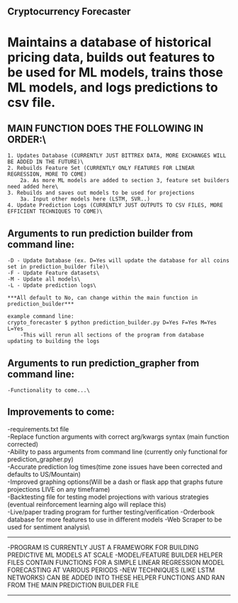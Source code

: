 ## Cryptocurrency Forecaster
# Maintains a database of historical pricing data, builds out features to be used for ML models, trains those ML models, and logs predictions to csv file.

## MAIN FUNCTION DOES THE FOLLOWING IN ORDER:\
    1. Updates Database (CURRENTLY JUST BITTREX DATA, MORE EXCHANGES WILL BE ADDED IN THE FUTURE)\
    2. Rebuilds Feature Set (CURRENTLY ONLY FEATURES FOR LINEAR REGRESSION, MORE TO COME)
        2a. As more ML models are added to section 3, feature set builders need added here\
    3. Rebuilds and saves out models to be used for projections
        3a. Input other models here (LSTM, SVR..)
    4. Update Prediction Logs (CURRENTLY JUST OUTPUTS TO CSV FILES, MORE    EFFICIENT TECHNIQUES TO COME)\

## Arguments to run prediction builder from command line:
    -D - Update Database (ex. D=Yes will update the database for all coins set in prediction_builder file)\
    -F - Update Feature datasets\
    -M - Update all models\
    -L - Update prediction logs\

    ***All default to No, can change within the main function in prediction_builder***
    
    example command line:
    crypto_forecaster $ python prediction_builder.py D=Yes F=Yes M=Yes L=Yes
        -This will rerun all sections of the program from database updating to building the logs


## Arguments to run prediction_grapher from command line:
    -Functionality to come...\


## Improvements to come:
-requirements.txt file\
-Replace function arguments with correct arg/kwargs syntax (main function corrected)\
-Ability to pass arguments from command line (currently only functional for prediction_grapher.py)\
-Accurate prediction log times(time zone issues have been corrected and defaults to US/Mountain)\
-Improved graphing options(Will be a dash or flask app that graphs future projections LIVE on any timeframe)\
-Backtesting file for testing model projections with various strategies (eventual reinforcement learning algo will replace this)\
-Live/paper trading program for further testing/verification -Orderbook database for more features to use in different models -Web Scraper to be used for sentiment analysis\

***
-PROGRAM IS CURRENTLY JUST A FRAMEWORK FOR BUILDING PREDICTIVE ML MODELS AT SCALE
-MODEL/FEATURE BUILDER HELPER FILES CONTAIN FUNCTIONS FOR A SIMPLE LINEAR REGRESSION MODEL FORECASTING AT VARIOUS PERIODS
-NEW TECHNIQUES (LIKE LSTM NETWORKS) CAN BE ADDED INTO THESE HELPER FUNCTIONS AND RAN FROM THE MAIN PREDICTION BUILDER FILE
***
